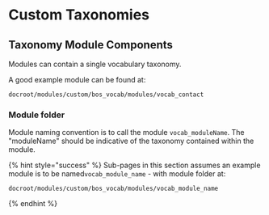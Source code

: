 # Custom Taxonomies

## Taxonomy Module Components

Modules can contain a single vocabulary taxonomy.

A good example module can be found at:

```text
docroot/modules/custom/bos_vocab/modules/vocab_contact
```

### Module folder

Module naming convention is to call the module `vocab_moduleName`. The "moduleName" should be indicative of the taxonomy contained within the module.

{% hint style="success" %}
Sub-pages in this section assumes an example module is to be named`vocab_module_name` - with module folder at:

```text
docroot/modules/custom/bos_vocab/modules/vocab_module_name
```
{% endhint %}



